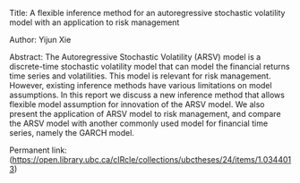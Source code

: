 Title: A flexible inference method for an autoregressive stochastic volatility model with an application to risk management

Author: Yijun Xie

Abstract: The Autoregressive Stochastic Volatility (ARSV) model is a discrete-time stochastic volatility model that can model the financial returns time series and volatilities. This model is relevant for risk management. However, existing inference methods have various limitations on model assumptions. In this report we discuss a new inference method that allows flexible model assumption for innovation of the ARSV model. We also present the application of ARSV model to risk management, and compare the ARSV model with another commonly used model for financial time series, namely the GARCH model.

Permanent link: (https://open.library.ubc.ca/cIRcle/collections/ubctheses/24/items/1.0344013)

